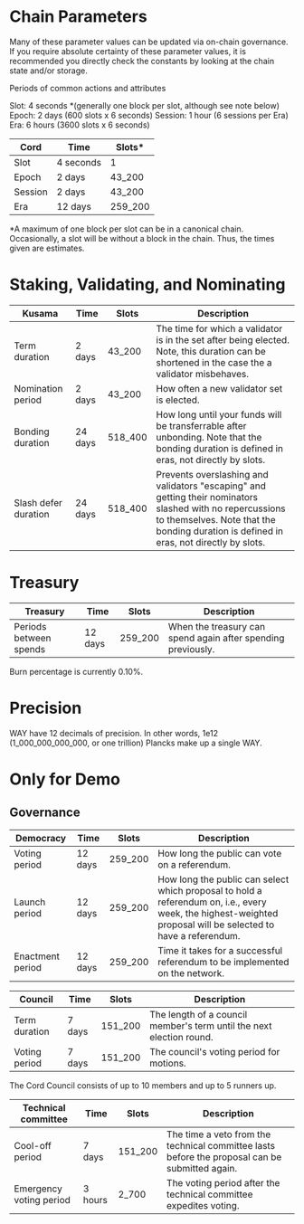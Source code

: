 # Chain Parameters

Many of these parameter values can be updated via on-chain governance. If you require absolute certainty of these parameter values, it is recommended you directly check the constants by looking at the chain state and/or storage.

Periods of common actions and attributes

Slot: 4 seconds \*(generally one block per slot, although see note below)
Epoch: 2 days (600 slots x 6 seconds)
Session: 1 hour (6 sessions per Era)
Era: 6 hours (3600 slots x 6 seconds)

| Cord    | Time      | Slots\* |
| ------- | --------- | ------- |
| Slot    | 4 seconds | 1       |
| Epoch   | 2 days    | 43_200  |
| Session | 2 days    | 43_200  |
| Era     | 12 days   | 259_200 |

\*A maximum of one block per slot can be in a canonical chain. Occasionally, a slot will be without a block in the chain. Thus, the times given are estimates.

# Staking, Validating, and Nominating

| Kusama               | Time    | Slots   | Description                                                                                                                                                                                         |
| -------------------- | ------- | ------- | --------------------------------------------------------------------------------------------------------------------------------------------------------------------------------------------------- |
| Term duration        | 2 days  | 43_200  | The time for which a validator is in the set after being elected. Note, this duration can be shortened in the case the a validator misbehaves.                                                      |
| Nomination period    | 2 days  | 43_200  | How often a new validator set is elected.                                                                                                                                                           |
| Bonding duration     | 24 days | 518_400 | How long until your funds will be transferrable after unbonding. Note that the bonding duration is defined in eras, not directly by slots.                                                          |
| Slash defer duration | 24 days | 518_400 | Prevents overslashing and validators "escaping" and getting their nominators slashed with no repercussions to themselves. Note that the bonding duration is defined in eras, not directly by slots. |

# Treasury

| Treasury               | Time    | Slots   | Description                                                  |
| ---------------------- | ------- | ------- | ------------------------------------------------------------ |
| Periods between spends | 12 days | 259_200 | When the treasury can spend again after spending previously. |

Burn percentage is currently 0.10%.

# Precision

WAY have 12 decimals of precision. In other words, 1e12 (1_000_000_000_000, or one trillion) Plancks make up a single WAY.

# Only for Demo

## Governance

| Democracy        | Time    | Slots   | Description                                                                                                                                                   |
| ---------------- | ------- | ------- | ------------------------------------------------------------------------------------------------------------------------------------------------------------- |
| Voting period    | 12 days | 259_200 | How long the public can vote on a referendum.                                                                                                                 |
| Launch period    | 12 days | 259_200 | How long the public can select which proposal to hold a referendum on, i.e., every week, the highest-weighted proposal will be selected to have a referendum. |
| Enactment period | 12 days | 259_200 | Time it takes for a successful referendum to be implemented on the network.                                                                                   |

| Council       | Time   | Slots   | Description                                                          |
| ------------- | ------ | ------- | -------------------------------------------------------------------- |
| Term duration | 7 days | 151_200 | The length of a council member's term until the next election round. |
| Voting period | 7 days | 151_200 | The council's voting period for motions.                             |

The Cord Council consists of up to 10 members and up to 5 runners up.

| Technical committee     | Time    | Slots   | Description                                                                                    |
| ----------------------- | ------- | ------- | ---------------------------------------------------------------------------------------------- |
| Cool-off period         | 7 days  | 151_200 | The time a veto from the technical committee lasts before the proposal can be submitted again. |
| Emergency voting period | 3 hours | 2_700   | The voting period after the technical committee expedites voting.                              |
